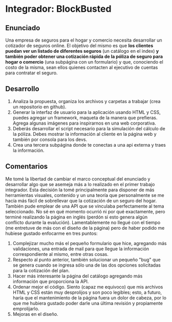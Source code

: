 # Integrador: BlockBusted

## Enunciado
Una empresa de seguros para el hogar y comercio necesita desarrollar un cotizador de seguros online. El objetivo del mismo es que **los clientes puedan ver un listado de diferentes seguros** (un catálogo en el index) **y también poder obtener una cotización rápida de la póliza de seguro para hogar o comercio** (una subpágina con un formulario) y que, conociendo el costo de la misma, sean ellos quienes contacten al ejecutivo de cuentas para contratar el seguro.

## Desarrollo
1. Analiza la propuesta, organiza los archivos y carpetas a trabajar (crea un repositorio en github).
2. Generar la interfaz de usuario para la aplicación usando HTML y CSS, puedes agregar un framework, maqueta de la manera que prefieras. Agrega algunas imágenes para inspirarnos en una web corporativa.
3. Deberás desarrollar el script necesario para la simulación del cálculo de la póliza. Debes mostrar la información al cliente en la página web y también por consola para los devs.
4. Crea una tercera subpágina donde te conectas a una api externa y traes la información.

## Comentarios
Me tomé la libertad de cambiar el marco conceptual del enunciado y desarrollar algo que se asemeja más a lo realizado en el primer trabajo integrador. Esta decisión la tomé principalmente para disponer de más herramientas visuales, contenido y un una teoría que personalmente se me hacía más fácil de sobrellevar que la cotización de un seguro del hogar. También pude emplear de una API que se vinculaba perfectamente al tema seleccionado. No sé en qué momento ocurrió ni por qué exactamente, pero terminé realizando la página en inglés (perdón si esto genera algún conflicto durante la evalución).
Lamentablemente no llegué con el tiempo (me entretuve de más con el diseño de la página) pero de haber podido me hubiese gustado enfocarme en tres puntos:
1. Complejizar mucho más el pequeño formulario que hice, agregando más validaciones, una entrada de mail para que llegue la información correspondiente al mismo, entre otras cosas.
2. Respecto al punto anterior, también solucionar un pequeño "bug" que se genera cuando se ingresa sólo una de las dos opciones solicitadas para la cotización del plan.
3. Hacer más interesante la página del catálogo agregando más información que proporciona la API.
4. Ordenar mejor el código. Siento (capaz me equivoco) que mis archivos HTML y CSS están muy desprolijos y son poco legibles; esto, a futuro, haría que el mantenimiento de la página fuera un dolor de cabeza, por lo que me hubiera gustado poder darle una última revisión y propiamente emprolijarlo.
5. Mejoras en el diseño.
